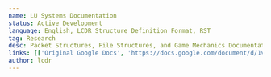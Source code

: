 ```yaml
---
name: LU Systems Documentation
status: Active Development
language: English, LCDR Structure Definition Format, RST
tag: Research
desc: Packet Structures, File Structures, and Game Mechanics Documentation
links: [['Original Google Docs', 'https://docs.google.com/document/d/1v9GB1gNwO0C81Rhd4imbaLN7z-R0zpK5sYJMbxPP3Kc/', 'fas fa-external-link-alt'], ['Unofficial RTD Port', 'http://lu-docs.readthedocs.io/en/latest/', 'fas fa-external-link-alt'], ['Unofficial RTD GitHub', 'https://github.com/Xiphoseer/LU-Docs', 'fab fa-github']]
author: lcdr
---
```

